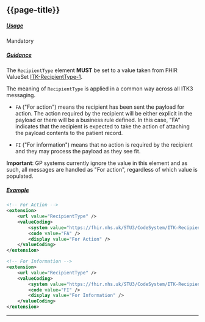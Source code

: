 ## {{page-title}}

<h5><ins>Usage</ins></h5>

<span class="mro-circle mandatory" title="Mandatory"></span> Mandatory


<h5><ins>Guidance</ins></h5>

The `RecipientType` element **MUST** be set to a value taken from FHIR ValueSet [ITK-RecipientType-1](https://fhir.nhs.uk/STU3/CodeSystem/ITK-RecipientType-1).

The meaning of `RecipientType` is applied in a common way across all ITK3 messaging. 

- `FA` ("For action") means the recipient has been sent the payload for action. The action required by the recipient will be either explicit in the payload or there will be a business rule defined. In this case, "FA" indicates that the recipient is expected to take the action of attaching the payload contents to the patient record. 

- `FI` ("For information") means that no action is required by the recipient and they may process the payload as they see fit.

<div class="nhsd-a-box nhsd-a-box--bg-light-yellow nhsd-!t-margin-bottom-6 nhsd-t-body">
    <b>Important</b>: GP systems currently ignore the value in this element and as such, all messages are handled as "For action", regardless of which value is populated.
</div>


<h5><ins>Example</ins></h5>

```xml
<!-- For Action -->
<extension>
    <url value="RecipientType" />
    <valueCoding>
        <system value="https://fhir.nhs.uk/STU3/CodeSystem/ITK-RecipientType-1" />
        <code value="FA" />
        <display value="For Action" />
    </valueCoding>
</extension>

<!-- For Information -->
<extension>
    <url value="RecipientType" />
    <valueCoding>
        <system value="https://fhir.nhs.uk/STU3/CodeSystem/ITK-RecipientType-1" />
        <code value="FI" />
        <display value="For Information" />
    </valueCoding>
</extension>
```

---